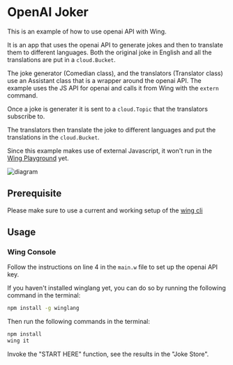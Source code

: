# OpenAI Joker

This is an example of how to use openai API with Wing.

It is an app that uses the openai API to generate jokes and then to translate them to different languages.
Both the original joke in English and all the translations are put in a `cloud.Bucket`.

The joke generator (Comedian class), and the translators (Translator class) use an Assistant class that is a wrapper around the openai API. The example uses the JS API for openai and calls it from Wing with the `extern` command.

Once a joke is generater it is sent to a `cloud.Topic` that the translators subscribe to.

The translators then translate the joke to different languages and put the translations in the `cloud.Bucket`.

Since this example makes use of external Javascript, it won't run in the [Wing Playground](https://www.winglang.io/play) yet.

![diagram](./diagram.png)

## Prerequisite

Please make sure to use a current and working setup of the [wing cli](https://docs.winglang.io/getting-started/installation)

## Usage

### Wing Console

Follow the instructions on line 4 in the `main.w` file to set up the openai API key.

If you haven't installed winglang yet, you can do so by running the following command in the terminal:

```sh
npm install -g winglang
```

Then run the following commands in the terminal:

```sh
npm install
wing it
```

Invoke the "START HERE" function, see the results in the "Joke Store".